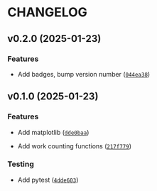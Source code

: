 # CHANGELOG


## v0.2.0 (2025-01-23)

### Features

- Add badges, bump version number
  ([`044ea38`](https://github.com/chendaniely/pycounts_524_2024/commit/044ea3856069d8d6f44bcef6c94b33d67fcdd068))


## v0.1.0 (2025-01-23)

### Features

- Add matplotlib
  ([`dde0baa`](https://github.com/chendaniely/pycounts_524_2024/commit/dde0baad5fcf49da9f09587ea59dfe60f9c50c7d))

- Add work counting functions
  ([`217f779`](https://github.com/chendaniely/pycounts_524_2024/commit/217f779b4d53d8b3b8d045f868c657e2c3fc4fc4))

### Testing

- Add pytest
  ([`4dde603`](https://github.com/chendaniely/pycounts_524_2024/commit/4dde603f322c46be6a8ea53d3e8ea91da5cb922f))
